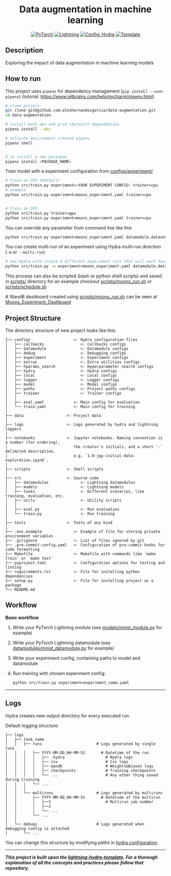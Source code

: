 <div align="center">

# Data augmentation in machine learning

<a href="https://pytorch.org/get-started/locally/"><img alt="PyTorch" src="https://img.shields.io/badge/PyTorch-ee4c2c?logo=pytorch&logoColor=white"></a>
<a href="https://pytorchlightning.ai/"><img alt="Lightning" src="https://img.shields.io/badge/-Lightning-792ee5?logo=pytorchlightning&logoColor=white"></a>
<a href="https://hydra.cc/"><img alt="Config: Hydra" src="https://img.shields.io/badge/Config-Hydra-89b8cd"></a>
<a href="https://github.com/ashleve/lightning-hydra-template"><img alt="Template" src="https://img.shields.io/badge/-Lightning--Hydra--Template-017F2F?style=flat&logo=github&labelColor=gray"></a><br>


</div>

## Description

Exploring the impact of data augmentation in machine learning models

## How to run

This project uses `pipenv` for dependency management (`pip install --user pipenv`) (tutorial: https://www.jetbrains.com/help/pycharm/pipenv.html)

```bash
# clone project
git clone git@github.com:alexhernandezgarcia/data-augmentation.git
cd data-augmentation

# install both dev and prod (default) dependencies
pipenv install --dev

# activate environment created pipenv
pipenv shell


# to install a new packagae
pipenv install <PACKAGE_NAME>
```

Train model with a experiment configuration from [configs/experiment/](configs/experiment/)

```bash
# train on CPU (Default)
python src/train.py experiment=<YOUR EXPERIMENT CONFIG> trainer=cpu
# example
python src/train.py experiment=moons_experiment.yaml trainer=cpu


# train on GPU
python src/train.py trainer=gpu
python src/train.py experiment=moons_experiment.yaml trainer=cpu

```

You can override any parameter from command line like this

```bash
python src/train.py experiment=moons_experiment.yaml datamodule.dataset.n_samples=2000
```

You can create multi-run of an experiment using Hydra multi-run direction (`-m` or `--multi-run`)

```bash
# now Hydra with create 8 different experiment runs that will each have a different value for the n_samples parameter
python src/train.py -m experiment=moons_experiment.yaml datamodule.dataset.n_samples=20,50,100,250,500,1000,5000,10000
```

This process can also be scripted (bash or python shell scripts) and saved in [scripts/](scripts/) directory for an example checkout [scripts/moons_run.sh](scripts/moons_run.sh) or [scripts/schedule.sh](scripts/schedule.sh)

A WandB dashboard created using [scripts/moons_run.sh](scripts/moons_run.sh) can be seen at [Moons_Experiment_Dashboard](https://wandb.ai/rafay/moons_experiment)

## Project Structure

The directory structure of new project looks like this:

```
├── configs                   <- Hydra configuration files
│   ├── callbacks                <- Callbacks configs
│   ├── datamodule               <- Datamodule configs
│   ├── debug                    <- Debugging configs
│   ├── experiment               <- Experiment configs
│   ├── extras                   <- Extra utilities configs
│   ├── hparams_search           <- Hyperparameter search configs
│   ├── hydra                    <- Hydra configs
│   ├── local                    <- Local configs
│   ├── logger                   <- Logger configs
│   ├── model                    <- Model configs
│   ├── paths                    <- Project paths configs
│   ├── trainer                  <- Trainer configs
│   │
│   ├── eval.yaml             <- Main config for evaluation
│   └── train.yaml            <- Main config for training
│
├── data                   <- Project data
│
├── logs                   <- Logs generated by hydra and lightning loggers
│
├── notebooks              <- Jupyter notebooks. Naming convention is a number (for ordering),
│                             the creator's initials, and a short `-` delimited description,
│                             e.g. `1.0-jqp-initial-data-exploration.ipynb`.
│
├── scripts                <- Shell scripts
│
├── src                    <- Source code
│   ├── datamodules              <- Lightning datamodules
│   ├── models                   <- Lightning models
│   ├── tasks                    <- Different scenarios, like training, evaluation, etc.
│   ├── utils                    <- Utility scripts
│   │
│   ├── eval.py                  <- Run evaluation
│   └── train.py                 <- Run training
│
├── tests                  <- Tests of any kind
│
├── .env.example              <- Example of file for storing private environment variables
├── .gitignore                <- List of files ignored by git
├── .pre-commit-config.yaml   <- Configuration of pre-commit hooks for code formatting
├── Makefile                  <- Makefile with commands like `make train` or `make test`
├── pyproject.toml            <- Configuration options for testing and linting
├── requirements.txt          <- File for installing python dependencies
├── setup.py                  <- File for installing project as a package
└── README.md
```

## Workflow

**Basic workflow**

1. Write your PyTorch Lightning module (see [models/mnist_module.py](src/models/mnist_module.py) for example)

2. Write your PyTorch Lightning datamodule (see [datamodules/mnist_datamodule.py](src/datamodules/mnist_datamodule.py) for example)

3. Write your experiment config, containing paths to model and datamodule

4. Run training with chosen experiment config:

   ```bash
   python src/train.py experiment=experiment_name.yaml
   ```

______________________________________________________________________

## Logs

Hydra creates new output directory for every executed run.

Default logging structure:

```
├── logs
│   ├── task_name
│   │   ├── runs                        # Logs generated by single runs
│   │   │   ├── YYYY-MM-DD_HH-MM-SS       # Datetime of the run
│   │   │   │   ├── .hydra                  # Hydra logs
│   │   │   │   ├── csv                     # Csv logs
│   │   │   │   ├── wandb                   # Weights&Biases logs
│   │   │   │   ├── checkpoints             # Training checkpoints
│   │   │   │   └── ...                     # Any other thing saved during training
│   │   │   └── ...
│   │   │
│   │   └── multiruns                   # Logs generated by multiruns
│   │       ├── YYYY-MM-DD_HH-MM-SS       # Datetime of the multirun
│   │       │   ├──1                        # Multirun job number
│   │       │   ├──2
│   │       │   └── ...
│   │       └── ...
│   │
│   └── debugs                          # Logs generated when debugging config is attached
│       └── ...
```

You can change this structure by modifying paths in [hydra configuration](configs/hydra).

______________________________________________________________________

***This project is built upon the [lightning-hydra-template](https://github.com/ashleve/lightning-hydra-template). For a thorough explanation of all the concepts and practices please follow that repository.***
